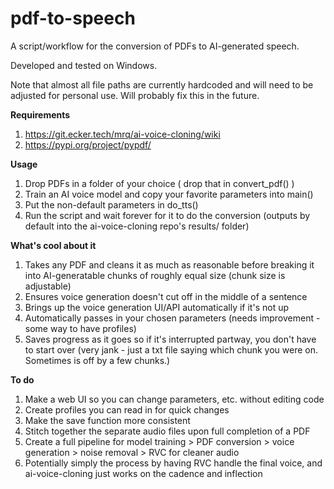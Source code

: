 # pdf-to-speech
A script/workflow for the conversion of PDFs to AI-generated speech.

Developed and tested on Windows.

Note that almost all file paths are currently hardcoded and will need to be adjusted for personal use. Will probably fix this in the future. 

**Requirements**
1. https://git.ecker.tech/mrq/ai-voice-cloning/wiki
2. https://pypi.org/project/pypdf/

**Usage**
1. Drop PDFs in a folder of your choice ( drop that in convert_pdf() )
2. Train an AI voice model and copy your favorite parameters into main()
3. Put the non-default parameters in do_tts()
4. Run the script and wait forever for it to do the conversion (outputs by default into the ai-voice-cloning repo's results/ folder)

**What's cool about it**
1. Takes any PDF and cleans it as much as reasonable before breaking it into AI-generatable chunks of roughly equal size (chunk size is adjustable)
2. Ensures voice generation doesn't cut off in the middle of a sentence
3. Brings up the voice generation UI/API automatically if it's not up
4. Automatically passes in your chosen parameters (needs improvement - some way to have profiles)
5. Saves progress as it goes so if it's interrupted partway, you don't have to start over (very jank - just a txt file saying which chunk you were on. Sometimes is off by a few chunks.)

**To do**
1. Make a web UI so you can change parameters, etc. without editing code
2. Create profiles you can read in for quick changes
3. Make the save function more consistent
4. Stitch together the separate audio files upon full completion of a PDF
5. Create a full pipeline for model training > PDF conversion > voice generation > noise removal > RVC for cleaner audio
6. Potentially simply the process by having RVC handle the final voice, and ai-voice-cloning just works on the cadence and inflection
